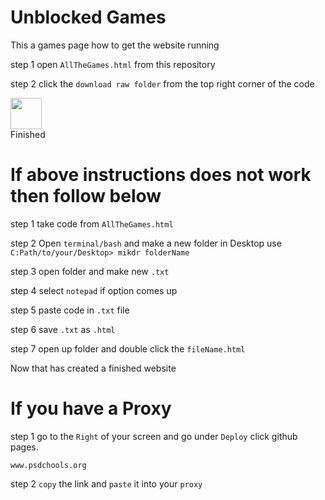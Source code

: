 # Unblocked Games
This a games page
how to get the website running

step 1 open `AllTheGames.html` from this repository

step 2 click the `download raw folder` from the top right corner of the code

<img src="https://www.iconbolt.com/preview/facebook/heroicons-solid/arrow-down-tray.svg" height=50px>
<div>Finished</div>
<h1>If above instructions does not work then follow below</h1>

step 1 take code from `AllTheGames.html`

step 2 Open `terminal/bash` and make a new folder in Desktop use `C:Path/to/your/Desktop> mikdr folderName`

step 3 open folder and make new `.txt`

step 4 select `notepad` if option comes up

step 5 paste code in `.txt` file

step 6 save `.txt` as `.html`
  
step 7 open up folder and double click the `fileName.html`
<div>Now that has created a finished website</div>

<h1>If you have a Proxy</h1>

step 1 go to the `Right` of your screen and go under `Deploy` click github pages.
```
www.psdchools.org
```

step 2 `copy` the link and `paste` it into your `proxy`
